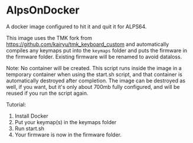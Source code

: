 # AlpsOnDocker
A docker image configured to hit it and quit it for ALPS64. 

This image uses the TMK fork from https://github.com/kairyu/tmk_keyboard_custom and automatically compiles any keymaps put into the `keymaps` folder and puts the firmware in the firmware folder. 
Existing firmware will be renamed to avoid dataloss.

Note: No container will be created. This script runs inside the image in a temporary container when using the start.sh script, and that container is automatically destroyed after completion. The image can be destroyed as well, if you want, but it's only about 700mb fully configured, and will be reused if you run the script again.

Tutorial:

1. Install Docker
2. Put your keymap(s) in the keymaps folder
3. Run start.sh
4. Your firmware is now in the firmware folder.
